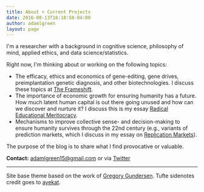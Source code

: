 ```yaml
---
title: About + Current Projects
date: 2016-08-13T16:18:58-04:00
author: adamlgreen
layout: page
---
```

I'm a researcher with a background in cognitive science, philosophy of mind, applied ethics, and data science/statistics.

Right now, I'm thinking about or working on the following topics:

  * The efficacy, ethics and economics of gene-editing, gene drives, preimplantation genetic diagnosis, and other biotechnologies. I discuss these topics at [The Frameshift](https://theframeshift.com).
  * The importance of economic growth for ensuring humanity has a future. How much latent human capital is out there going unused and how can we discover and nurture it? I discuss this is my essay [Radical Educational Meritocracy](https://adamlgreen.com/education-policy/).
  * Mechanisms to improve collective sense- and decision-making to ensure humanity survives through the 22nd century (e.g., variants of prediction markets, which I discuss in my essay on [Replication Markets](https://adamlgreen.com/replication-markets/)).

The purpose of the blog is to share what I find provocative or valuable. 

**Contact:** <adamlgreen15@gmail.com> or via [Twitter](https://twitter.com/adamlewisgreen)

***

Site base theme based on the work of [Gregory Gundersen](https://gregorygundersen.com/blog/2020/06/21/blog-theme/). Tufte sidenotes credit goes to [ayekat](http://ayekat.ch/blog/tufte-css).